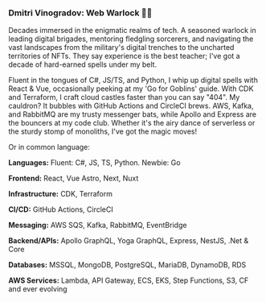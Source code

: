 ### Dmitri Vinogradov: Web Warlock 👨‍💻

Decades immersed in the enigmatic realms of tech. A seasoned warlock in leading digital brigades, mentoring fledgling sorcerers, and navigating the vast landscapes from the military's digital trenches to the uncharted territories of NFTs. They say experience is the best teacher; I've got a decade of hard-earned spells under my belt.

Fluent in the tongues of C#, JS/TS, and Python, I whip up digital spells with React & Vue, occasionally peeking at my 'Go for Goblins' guide. With CDK and Terraform, I craft cloud castles faster than you can say "404". My cauldron? It bubbles with GitHub Actions and CircleCI brews. AWS, Kafka, and RabbitMQ are my trusty messenger bats, while Apollo and Express are the bouncers at my code club. Whether it's the airy dance of serverless or the sturdy stomp of monoliths, I've got the magic moves!

Or in common language:

**Languages:**
Fluent: C#, JS, TS, Python.
Newbie: Go

**Frontend:**
React, Vue
Astro, Next, Nuxt

**Infrastructure:**
CDK, Terraform

**CI/CD:**
GitHub Actions, CircleCI

**Messaging:**
AWS SQS, Kafka, RabbitMQ, EventBridge

**Backend/APIs:**
Apollo GraphQL, Yoga GraphQL, Express, NestJS, .Net & Core

**Databases:**
MSSQL, MongoDB, PostgreSQL, MariaDB, DynamoDB, RDS

**AWS Services:**
Lambda, API Gateway, ECS, EKS, Step Functions, S3, CF and ever evolving
